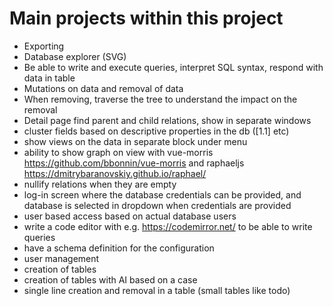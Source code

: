 # Main projects within this project

- Exporting
- Database explorer (SVG)
- Be able to write and execute queries, interpret SQL syntax, respond with data in table
- Mutations on data and removal of data
- When removing, traverse the tree to understand the impact on the removal
- Detail page find parent and child relations, show in separate windows
- cluster fields based on descriptive properties in the db ([1.1] etc)
- show views on the data in separate block under menu
- ability to show graph on view with vue-morris https://github.com/bbonnin/vue-morris and raphaeljs https://dmitrybaranovskiy.github.io/raphael/
- nullify relations when they are empty
- log-in screen where the database credentials can be provided, and database is selected in dropdown when credentials are provided
- user based access based on actual database users
- write a code editor with e.g. https://codemirror.net/ to be able to write queries
- have a schema definition for the configuration
- user management
- creation of tables
- creation of tables with AI based on a case
- single line creation and removal in a table (small tables like todo)